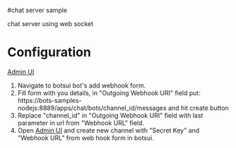 #chat server sample

chat server using web socket

# Configuration

[Admin UI](/apps/chat/admin)

1. Navigate to botsui bot's add webhook form.
2. Fill form with you details, in "Outgoing Webhook URI" field put: https://bots-samples-nodejs:8889/apps/chat/bots/channel_id/messages and hit create button
3. Replace "channel_id" in "Outgoing Webhook URI" field with last parameter in url from "Webhook URL" field.
4. Open [Admin UI](/apps/chat/admin) and create new channel with "Secret Key" and "Webhook URL" from web hook form in botsui.
